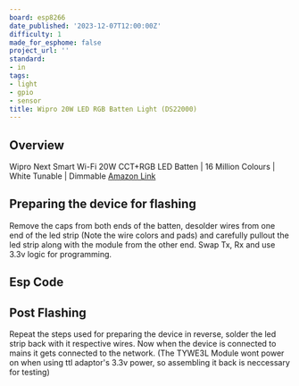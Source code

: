 ```yaml
---
board: esp8266
date_published: '2023-12-07T12:00:00Z'
difficulty: 1
made_for_esphome: false
project_url: ''
standard:
- in
tags:
- light
- gpio
- sensor
title: Wipro 20W LED RGB Batten Light (DS22000)
---
```


## Overview

Wipro Next Smart Wi-Fi 20W CCT+RGB LED Batten | 16 Million Colours | White Tunable | Dimmable
[Amazon Link](https://amzn.eu/d/aR7MunR)

## Preparing the device for flashing

Remove the caps from both ends of the batten, desolder wires from one end of the led strip (Note the wire colors and pads) and carefully pullout the led strip along with the module from the other end. Swap Tx, Rx and use 3.3v logic for programming.

## Esp Code

## Post Flashing

Repeat the steps used for preparing the device in reverse, solder the led strip back with it respective wires. Now when the device is connected to mains it gets connected to the network. (The TYWE3L Module wont power on when using ttl adaptor's 3.3v power, so assembling it back is neccessary for testing)